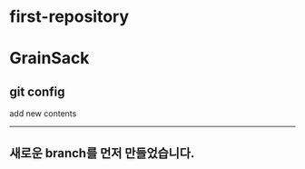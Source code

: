 # first-repository
# GrainSack
## git config
add new contents

---------

## 새로운 branch를 먼저 만들었습니다.  


